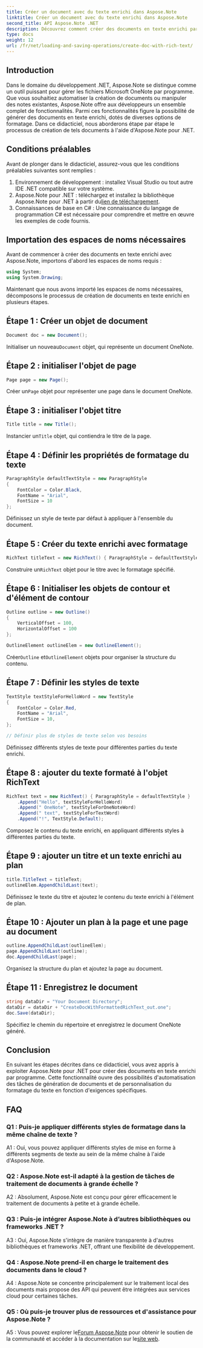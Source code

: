 ```yaml
---
title: Créer un document avec du texte enrichi dans Aspose.Note
linktitle: Créer un document avec du texte enrichi dans Aspose.Note
second_title: API Aspose.Note .NET
description: Découvrez comment créer des documents en texte enrichi par programmation à l'aide d'Aspose.Note pour .NET. Guide étape par étape avec des exemples de code.
type: docs
weight: 12
url: /fr/net/loading-and-saving-operations/create-doc-with-rich-text/
---
```

## Introduction

Dans le domaine du développement .NET, Aspose.Note se distingue comme un outil puissant pour gérer les fichiers Microsoft OneNote par programme. Que vous souhaitiez automatiser la création de documents ou manipuler des notes existantes, Aspose.Note offre aux développeurs un ensemble complet de fonctionnalités. Parmi ces fonctionnalités figure la possibilité de générer des documents en texte enrichi, dotés de diverses options de formatage. Dans ce didacticiel, nous aborderons étape par étape le processus de création de tels documents à l'aide d'Aspose.Note pour .NET.

## Conditions préalables

Avant de plonger dans le didacticiel, assurez-vous que les conditions préalables suivantes sont remplies :

1. Environnement de développement : installez Visual Studio ou tout autre IDE .NET compatible sur votre système.
2.  Aspose.Note pour .NET : téléchargez et installez la bibliothèque Aspose.Note pour .NET à partir du[lien de téléchargement](https://releases.aspose.com/note/net/).
3. Connaissances de base en C# : Une connaissance du langage de programmation C# est nécessaire pour comprendre et mettre en œuvre les exemples de code fournis.

## Importation des espaces de noms nécessaires

Avant de commencer à créer des documents en texte enrichi avec Aspose.Note, importons d'abord les espaces de noms requis :

```csharp
using System;
using System.Drawing;
```

Maintenant que nous avons importé les espaces de noms nécessaires, décomposons le processus de création de documents en texte enrichi en plusieurs étapes.

## Étape 1 : Créer un objet de document

```csharp
Document doc = new Document();
```

 Initialiser un nouveau`Document` objet, qui représente un document OneNote.

## Étape 2 : initialiser l'objet de page

```csharp
Page page = new Page();
```

 Créer un`Page` objet pour représenter une page dans le document OneNote.

## Étape 3 : initialiser l'objet titre

```csharp
Title title = new Title();
```

 Instancier un`Title` objet, qui contiendra le titre de la page.

## Étape 4 : Définir les propriétés de formatage du texte

```csharp
ParagraphStyle defaultTextStyle = new ParagraphStyle
{
    FontColor = Color.Black,
    FontName = "Arial",
    FontSize = 10
};
```

Définissez un style de texte par défaut à appliquer à l'ensemble du document.

## Étape 5 : Créer du texte enrichi avec formatage

```csharp
RichText titleText = new RichText() { ParagraphStyle = defaultTextStyle }.Append("Title!");
```

 Construire un`RichText` objet pour le titre avec le formatage spécifié.

## Étape 6 : Initialiser les objets de contour et d'élément de contour

```csharp
Outline outline = new Outline()
{
    VerticalOffset = 100,
    HorizontalOffset = 100
};

OutlineElement outlineElem = new OutlineElement();
```

 Créer`Outline` et`OutlineElement` objets pour organiser la structure du contenu.

## Étape 7 : Définir les styles de texte

```csharp
TextStyle textStyleForHelloWord = new TextStyle
{
    FontColor = Color.Red,
    FontName = "Arial",
    FontSize = 10,
};

// Définir plus de styles de texte selon vos besoins
```

Définissez différents styles de texte pour différentes parties du texte enrichi.

## Étape 8 : ajouter du texte formaté à l'objet RichText

```csharp
RichText text = new RichText() { ParagraphStyle = defaultTextStyle }
    .Append("Hello", textStyleForHelloWord)
    .Append(" OneNote", textStyleForOneNoteWord)
    .Append(" text", textStyleForTextWord)
    .Append("!", TextStyle.Default);
```

Composez le contenu du texte enrichi, en appliquant différents styles à différentes parties du texte.

## Étape 9 : ajouter un titre et un texte enrichi au plan

```csharp
title.TitleText = titleText;
outlineElem.AppendChildLast(text);
```

Définissez le texte du titre et ajoutez le contenu du texte enrichi à l'élément de plan.

## Étape 10 : Ajouter un plan à la page et une page au document

```csharp
outline.AppendChildLast(outlineElem);
page.AppendChildLast(outline);
doc.AppendChildLast(page);
```

Organisez la structure du plan et ajoutez la page au document.

## Étape 11 : Enregistrez le document

```csharp
string dataDir = "Your Document Directory";
dataDir = dataDir + "CreateDocWithFormattedRichText_out.one";
doc.Save(dataDir);
```

Spécifiez le chemin du répertoire et enregistrez le document OneNote généré.

## Conclusion

En suivant les étapes décrites dans ce didacticiel, vous avez appris à exploiter Aspose.Note pour .NET pour créer des documents en texte enrichi par programme. Cette fonctionnalité ouvre des possibilités d'automatisation des tâches de génération de documents et de personnalisation du formatage du texte en fonction d'exigences spécifiques.

## FAQ

### Q1 : Puis-je appliquer différents styles de formatage dans la même chaîne de texte ?

A1 : Oui, vous pouvez appliquer différents styles de mise en forme à différents segments de texte au sein de la même chaîne à l'aide d'Aspose.Note.

### Q2 : Aspose.Note est-il adapté à la gestion de tâches de traitement de documents à grande échelle ?

A2 : Absolument, Aspose.Note est conçu pour gérer efficacement le traitement de documents à petite et à grande échelle.

### Q3 : Puis-je intégrer Aspose.Note à d’autres bibliothèques ou frameworks .NET ?

A3 : Oui, Aspose.Note s'intègre de manière transparente à d'autres bibliothèques et frameworks .NET, offrant une flexibilité de développement.

### Q4 : Aspose.Note prend-il en charge le traitement des documents dans le cloud ?

A4 : Aspose.Note se concentre principalement sur le traitement local des documents mais propose des API qui peuvent être intégrées aux services cloud pour certaines tâches.

### Q5 : Où puis-je trouver plus de ressources et d'assistance pour Aspose.Note ?

 A5 : Vous pouvez explorer le[Forum Aspose.Note](https://forum.aspose.com/c/note/28) pour obtenir le soutien de la communauté et accéder à la documentation sur le[site web](https://reference.aspose.com/note/net/).